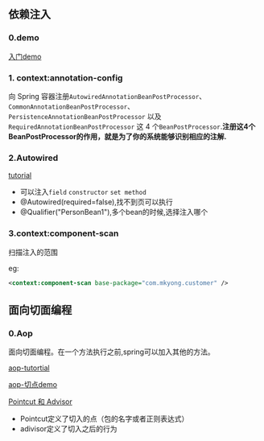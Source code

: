 ## 依赖注入
### 0.demo
[入门demo](http://www.mkyong.com/tutorials/spring-tutorials/)

### 1. context:annotation-config
向 Spring 容器注册`AutowiredAnnotationBeanPostProcessor`、`CommonAnnotationBeanPostProcessor`、`PersistenceAnnotationBeanPostProcessor` 以及 `RequiredAnnotationBeanPostProcessor` 这 4 个`BeanPostProcessor`.**注册这4个 BeanPostProcessor的作用，就是为了你的系统能够识别相应的注解.**

### 2.Autowired
[tutorial](https://www.mkyong.com/spring/spring-auto-wiring-beans-with-autowired-annotation/)
- 可以注入`field` `constructor` `set method`
- @Autowired(required=false),找不到页可以执行
- @Qualifier("PersonBean1"),多个bean的时候,选择注入哪个

### 3.context:component-scan
扫描注入的范围

eg:
```xml
<context:component-scan base-package="com.mkyong.customer" />

```
## 面向切面编程
### 0.Aop
面向切面编程。在一个方法执行之前,spring可以加入其他的方法。

[aop-tutortial](https://www.mkyong.com/spring/spring-aop-examples-advice/)

[aop-切点demo](http://www.mkyong.com/spring3/spring-aop-aspectj-annotation-example/)

[Pointcut 和 Advisor](https://www.mkyong.com/spring/spring-aop-example-pointcut-advisor/)

- Pointcut定义了切入的点（包的名字或者正则表达式）
- adivisor定义了切入之后的行为
